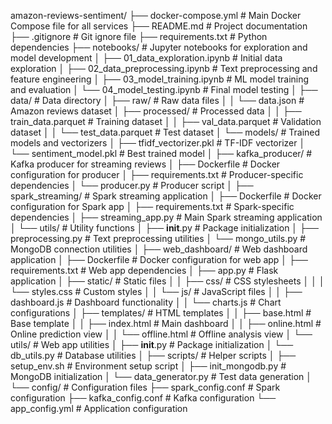amazon-reviews-sentiment/
├── docker-compose.yml              # Main Docker Compose file for all services
├── README.md                       # Project documentation
├── .gitignore                      # Git ignore file
├── requirements.txt                # Python dependencies
├── notebooks/                      # Jupyter notebooks for exploration and model development
│   ├── 01_data_exploration.ipynb   # Initial data exploration
│   ├── 02_data_preprocessing.ipynb # Text preprocessing and feature engineering
│   ├── 03_model_training.ipynb     # ML model training and evaluation
│   └── 04_model_testing.ipynb      # Final model testing
│
├── data/                           # Data directory
│   ├── raw/                        # Raw data files
│   │   └── data.json               # Amazon reviews dataset
│   ├── processed/                  # Processed data
│   │   ├── train_data.parquet      # Training dataset
│   │   ├── val_data.parquet        # Validation dataset
│   │   └── test_data.parquet       # Test dataset
│   └── models/                     # Trained models and vectorizers
│       ├── tfidf_vectorizer.pkl    # TF-IDF vectorizer
│       └── sentiment_model.pkl     # Best trained model
│
├── kafka_producer/                 # Kafka producer for streaming reviews
│   ├── Dockerfile                  # Docker configuration for producer
│   ├── requirements.txt            # Producer-specific dependencies
│   └── producer.py                 # Producer script
│
├── spark_streaming/                # Spark streaming application
│   ├── Dockerfile                  # Docker configuration for Spark app
│   ├── requirements.txt            # Spark-specific dependencies
│   ├── streaming_app.py            # Main Spark streaming application
│   └── utils/                      # Utility functions
│       ├── __init__.py             # Package initialization
│       ├── preprocessing.py        # Text preprocessing utilities
│       └── mongo_utils.py          # MongoDB connection utilities
│
├── web_dashboard/                  # Web dashboard application
│   ├── Dockerfile                  # Docker configuration for web app
│   ├── requirements.txt            # Web app dependencies
│   ├── app.py                      # Flask application
│   ├── static/                     # Static files
│   │   ├── css/                    # CSS stylesheets
│   │   │   └── styles.css          # Custom styles
│   │   └── js/                     # JavaScript files
│   │       ├── dashboard.js        # Dashboard functionality
│   │       └── charts.js           # Chart configurations
│   ├── templates/                  # HTML templates
│   │   ├── base.html               # Base template
│   │   ├── index.html              # Main dashboard
│   │   ├── online.html             # Online prediction view
│   │   └── offline.html            # Offline analysis view
│   └── utils/                      # Web app utilities
│       ├── __init__.py             # Package initialization
│       └── db_utils.py             # Database utilities
│
├── scripts/                        # Helper scripts
│   ├── setup_env.sh                # Environment setup script
│   ├── init_mongodb.py             # MongoDB initialization
│   └── data_generator.py           # Test data generation
│
└── config/                         # Configuration files
    ├── spark_config.conf           # Spark configuration
    ├── kafka_config.conf           # Kafka configuration
    └── app_config.yml              # Application configuration